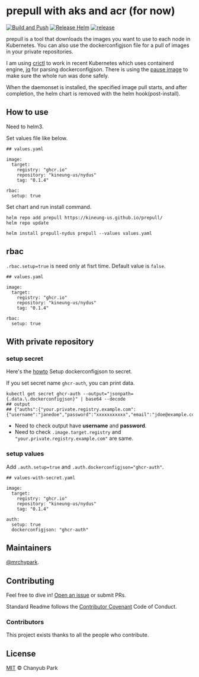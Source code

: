 # prepull with aks and acr (for now)

[![Build and Push](https://github.com/kineung-us/prepull/actions/workflows/build.yaml/badge.svg)](https://github.com/kineung-us/prepull/actions/workflows/build.yaml)
[![Release Helm](https://github.com/kineung-us/prepull/actions/workflows/helm.yaml/badge.svg)](https://github.com/kineung-us/prepull/actions/workflows/helm.yaml)
[![release](https://img.shields.io/github/v/release/kineung-us/prepull)](https://github.com/kineung-us/prepull/releases)

prepull is a tool that downloads the images you want to use to each node in Kubernetes. You can also use the dockerconfigjson file for a pull of images in your private repositories.

I am using [crictl][crictl] to work in recent Kubernetes which uses containerd engine, [jq][jq] for parsing dockerconfigjson. There is using the [pause image][pause] to make sure the whole run was done safely.

When the daemonset is installed, the specified image pull starts, and after completion, the helm chart is removed with the helm hook(post-install).

## How to use

Need to helm3.

Set values file like below.

```
## values.yaml

image:
  target:
    registry: "ghcr.io"
    repository: "kineung-us/nydus"
    tag: "0.1.4"

rbac:
  setup: true
```

Set chart and run install command.

```
helm repo add prepull https://kineung-us.github.io/prepull/
helm repo update

helm install prepull-nydus prepull --values values.yaml
```
## rbac

`.rbac.setup=true` is need only at fisrt time. Default value is `false`.

```
## values.yaml

image:
  target:
    registry: "ghcr.io"
    repository: "kineung-us/nydus"
    tag: "0.1.4"

rbac:
  setup: true
```

## With private repository

### setup secret

Here's the [howto][howto] Setup dockerconfigjson to secret.

If you set secret name `ghcr-auth`, you can print data.
```
kubectl get secret ghcr-auth --output="jsonpath={.data.\.dockerconfigjson}" | base64 --decode
## output
## {"auths":{"your.private.registry.example.com":{"username":"janedoe","password":"xxxxxxxxxxx","email":"jdoe@example.com","auth":"c3R...zE2"}}}
```
* Need to check output have **username** and **password**.
* Need to check `.image.target.registry` and `"your.private.registry.example.com"` are same.

### setup values

Add `.auth.setup=true` and `.auth.dockerconfigjson="ghcr-auth"`.

```
## values-with-secret.yaml

image:
  target:
    registry: "ghcr.io"
    repository: "kineung-us/nydus"
    tag: "0.1.4"

auth:
  setup: true
  dockerconfigjson: "ghcr-auth"
```

## Maintainers

[@mrchypark](https://github.com/mrchypark).

## Contributing

Feel free to dive in! [Open an issue](https://github.com/kineung-us/prepull/issues/new) or submit PRs.

Standard Readme follows the [Contributor Covenant](https://www.contributor-covenant.org/version/2/0/code_of_conduct/) Code of Conduct.

### Contributors

This project exists thanks to all the people who contribute. 

## License

[MIT](LICENSE) © Chanyub Park

[jq]: https://stedolan.github.io/jq/
[crictl]: https://github.com/kubernetes-sigs/cri-tools
[pause]: https://github.com/kubernetes/kubernetes/tree/master/build/pause
[howto]: https://kubernetes.io/docs/tasks/configure-pod-container/pull-image-private-registry/